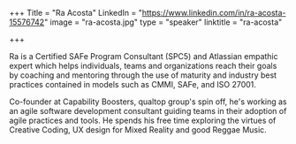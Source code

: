 +++
Title = "Ra Acosta"
LinkedIn = "https://www.linkedin.com/in/ra-acosta-15576742"
image = "ra-acosta.jpg"
type = "speaker"
linktitle = "ra-acosta"

+++

Ra is a Certified SAFe Program Consultant (SPC5) and Atlassian empathic expert which helps individuals, teams and organizations reach their goals by coaching and mentoring through the use of maturity and industry best practices contained in models such as CMMI, SAFe, and ISO 27001.

Co-founder at Capability Boosters, qualtop group's spin off, he's working as an agile software development consultant guiding teams in their adoption of agile practices and tools. He spends his free time exploring the virtues of Creative Coding, UX design for Mixed Reality and good Reggae Music.
